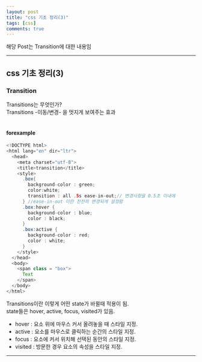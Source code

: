 ```yaml
---
layout: post
title: "css 기초 정리(3)"
tags: [css]
comments: true
---
```

 
해당 Post는 Transition에 대한 내용임

---

## css 기초 정리(3)
###  Transition

Transitions는 무엇인가?<br>
Transitions -이동/변경- 을 멋지게 보여주는 효과<br>
<br>

#### forexample

``` java
<!DOCTYPE html>
<html lang="en" dir="ltr">
  <head>
    <meta charset="utf-8">
    <title>transition</title>
    <style>
      .box{
        background-color : green;
        color:white;
        transition : all .5s ease-in-out;// 변경사항을 0.5초 이내에
      } //ease-in-out 이란 천천히 변경되게 설정함
      .box:hover {
        background-color : blue;
        color : black;
      }
      .box:active {
        background-color : red;
        color : white;
      }
    </style>
  </head>
  <body>
    <span class = "box">
      Text
    </span>
  </body>
</html>
```

Transitions이란 이렇게 어떤 state가 바뀔때 적용이 됨.<br>
state들은 hover, active, focus, visited가 있음.<br>
<ul>
<li>hover : 요소 위에  마우스 커서 올려놓을 때 스타일 지정.<br>
<li>active : 요소를  마우스로 클릭하는 순간의 스타일 지정.<br>
<li>focus : 요소에 커서 위치해 선택된 동안의 스타일 지정.<br>
<li>visited : 방문한 경우 요소의 속성을 스타일 지정.<br>
</li>
 
</ul>

---
